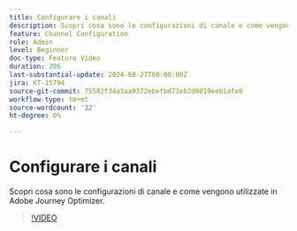```yaml
---
title: Configurare i canali
description: Scopri cosa sono le configurazioni di canale e come vengono utilizzate in Adobe Journey Optimizer.
feature: Channel Configuration
role: Admin
level: Beginner
doc-type: Feature Video
duration: 206
last-substantial-update: 2024-08-27T00:00:00Z
jira: KT-15794
source-git-commit: 75582f34a3aa9372ebefbd72eb2d8019eeb1afe0
workflow-type: tm+mt
source-wordcount: '32'
ht-degree: 0%

---
```



# Configurare i canali

Scopri cosa sono le configurazioni di canale e come vengono utilizzate in Adobe Journey Optimizer.

>[!VIDEO](https://video.tv.adobe.com/v/3433124/?learn=on)
